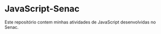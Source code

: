 # JavaScript-Senac
Este repositório contem minhas atividades de JavaScript desenvolvidas no Senac. 
